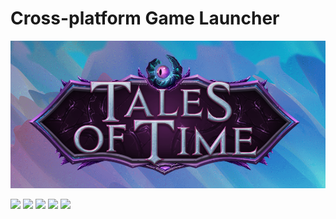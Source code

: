 # Cross-platform Game Launcher

![](./media/loading.png)

![](./media/on_server_connect.gif)
![](./media/select_client_and_patch.gif)
![](./media/download_addon.gif)
![](./media/settings.gif)
![](./media/modal.gif)